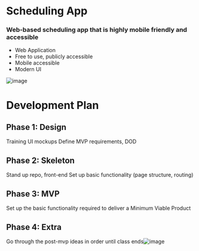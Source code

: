 # Scheduling App
### Web-based scheduling app that is highly mobile friendly and accessible
- Web Application
- Free to use, publicly accessible
- Mobile accessible
- Modern UI

![image](https://user-images.githubusercontent.com/90867915/191100465-4dd32d95-8fb9-4337-b007-21af4f08cc1e.png)

# Development Plan
## Phase 1: Design
Training
UI mockups
Define MVP requirements, DOD
## Phase 2: Skeleton
Stand up repo, front-end
Set up basic functionality (page structure, routing)
## Phase 3: MVP
Set up the basic functionality required to deliver a Minimum Viable Product
## Phase 4: Extra
Go through the post-mvp ideas in order until class ends![image](https://user-images.githubusercontent.com/90867915/191100552-a0bd1d80-7594-4c07-a547-d9ee1c1f03d0.png)
